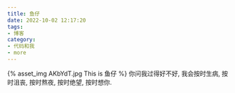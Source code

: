 ```yaml
---
title: 鱼仔
date: 2022-10-02 12:17:20
tags:
- 博客
category:
- 代码和我
- more
---
```

{% asset_img AKbYdT.jpg This is 鱼仔 %}
你问我过得好不好, 我会按时生病, 按时沮丧, 按时熬夜, 按时绝望, 按时想你.